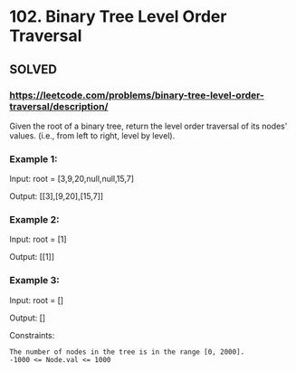 # 102. Binary Tree Level Order Traversal

## SOLVED

### https://leetcode.com/problems/binary-tree-level-order-traversal/description/

Given the root of a binary tree, return the level order traversal of its nodes' values. (i.e., from left to right, level by level).



### Example 1:

Input: root = [3,9,20,null,null,15,7]

Output: [[3],[9,20],[15,7]]

### Example 2:

Input: root = [1]

Output: [[1]]

### Example 3:

Input: root = []

Output: []



Constraints:

    The number of nodes in the tree is in the range [0, 2000].
    -1000 <= Node.val <= 1000

